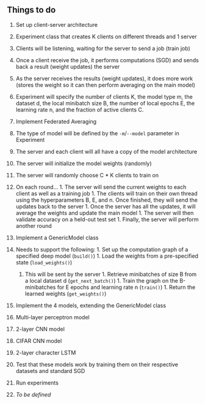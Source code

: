 ## Things to do

1. Set up client-server architecture
  1. Experiment class that creates K clients on different threads and 1 server
  1. Clients will be listening, waiting for the server to send a job (train job)
  1. Once a client receive the job, it performs computations (SGD) and sends back a result (weight updates) the server
  1. As the server receives the results (weight updates), it does more work (stores the weight so it can then perform averaging on the main model)
  1. Experiment will specify the number of clients K, the model type m, the dataset d, the local minibatch size B, the number of local epochs E, the learning rate n, and the fraction of active clients C.


1. Implement Federated Averaging
  1. The type of model will be defined by the `-m`/`--model` parameter in Experiment
  1. The server and each client will all have a copy of the model architecture
  1. The server will initialize the model weights (randomly)
  1. The server will randomly choose C * K clients to train on
  1. On each round...
    1. The server will send the current weights to each client as well as a training job
    1. The clients will train on their own thread using the hyperparameters B, E, and n. Once finished, they will send the updates back to the server
    1. Once the server has all the updates, it will average the weights and update the main model
    1. The server will then validate accuracy on a held-out test set
    1. Finally, the server will perform another round


1. Implement a GenericModel class
  1. Needs to support the following:
    1. Set up the computation graph of a specified deep model (`build()`)
    1. Load the weights from a pre-specified state (`load_weights()`)
      1. This will be sent by the server
    1. Retrieve minibatches of size B from a local dataset d (`get_next_batch()`)
    1. Train the graph on the B-minibatches for E epochs and learning rate n (`train()`)
    1. Return the learned weights (`get_weights()`)


1. Implement the 4 models, extending the GenericModel class
  1. Multi-layer perceptron model
  1. 2-layer CNN model
  1. CIFAR CNN model
  1. 2-layer character LSTM
  1. Test that these models work by training them on their respective datasets and standard SGD


1. Run experiments
  1. _To be defined_
